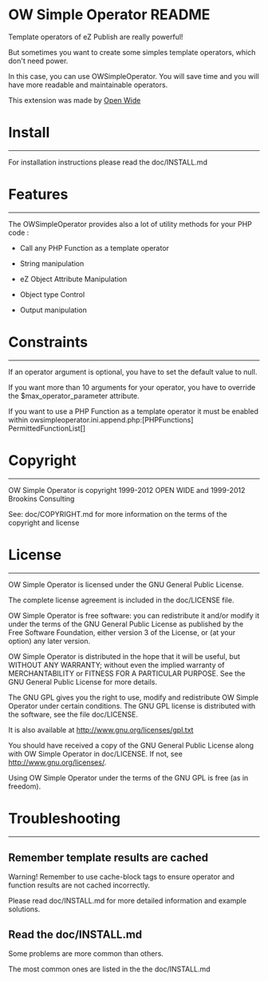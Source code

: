 OW Simple Operator README
=====================

Template operators of eZ Publish are really powerful!

But sometimes you want to create some simples template operators, which don't need power.

In this case, you can use OWSimpleOperator. You will save time and you will have more readable and maintainable operators.

This extension was made by [Open Wide](http://openwide.fr)

# Install
   ------------

For installation instructions please read the doc/INSTALL.md


# Features
   ------------

The OWSimpleOperator provides also a lot of utility methods for your PHP code :

* Call any PHP Function as a template operator

* String manipulation

* eZ Object Attribute Manipulation

* Object type Control

* Output manipulation


# Constraints
   ------------

If an operator argument is optional, you have to set the default value to null.

If you want more than 10 arguments for your operator, you have to override the $max_operator_parameter attribute.

If you want to use a PHP Function as a template operator it must be enabled within owsimpleoperator.ini.append.php:[PHPFunctions] PermittedFunctionList[]


# Copyright
   ------------

OW Simple Operator is copyright 1999-2012 OPEN WIDE and 1999-2012 Brookins Consulting

See: doc/COPYRIGHT.md for more information on the terms of the copyright and license


# License
   ------------

OW Simple Operator is licensed under the GNU General Public License.

The complete license agreement is included in the doc/LICENSE file.

OW Simple Operator is free software: you can redistribute it and/or modify
it under the terms of the GNU General Public License as published by
the Free Software Foundation, either version 3 of the License, or
(at your option) any later version.

OW Simple Operator is distributed in the hope that it will be useful,
but WITHOUT ANY WARRANTY; without even the implied warranty of
MERCHANTABILITY or FITNESS FOR A PARTICULAR PURPOSE.  See the
GNU General Public License for more details.

The GNU GPL gives you the right to use, modify and redistribute
OW Simple Operator under certain conditions. The GNU GPL license
is distributed with the software, see the file doc/LICENSE.

It is also available at http://www.gnu.org/licenses/gpl.txt

You should have received a copy of the GNU General Public License
along with OW Simple Operator in doc/LICENSE.  If not, see http://www.gnu.org/licenses/.

Using OW Simple Operator under the terms of the GNU GPL is free (as in freedom).


# Troubleshooting
   ------------

## Remember template results are cached

Warning! Remember to use cache-block tags to ensure operator and function results are not cached incorrectly.

Please read doc/INSTALL.md for more detailed information and example solutions.

## Read the doc/INSTALL.md

   Some problems are more common than others.

   The most common ones are listed in the the doc/INSTALL.md